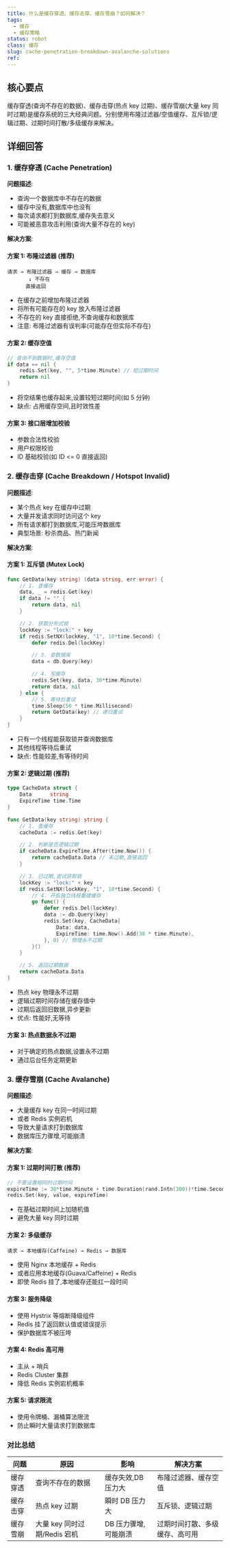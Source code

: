 ```yaml
---
title: 什么是缓存穿透、缓存击穿、缓存雪崩？如何解决？
tags:
  - 缓存
  - 缓存策略
status: robot
class: 缓存
slug: cache-penetration-breakdown-avalanche-solutions
ref:
---
```


## 核心要点

缓存穿透(查询不存在的数据)、缓存击穿(热点 key 过期)、缓存雪崩(大量 key 同时过期)是缓存系统的三大经典问题。分别使用布隆过滤器/空值缓存、互斥锁/逻辑过期、过期时间打散/多级缓存来解决。

## 详细回答

### 1. 缓存穿透 (Cache Penetration)

**问题描述**:
- 查询一个数据库中不存在的数据
- 缓存中没有,数据库中也没有
- 每次请求都打到数据库,缓存失去意义
- 可能被恶意攻击利用(查询大量不存在的 key)

**解决方案**:

#### 方案 1: 布隆过滤器 (推荐)
```
请求 → 布隆过滤器 → 缓存 → 数据库
       ↓ 不存在
      直接返回
```
- 在缓存之前增加布隆过滤器
- 将所有可能存在的 key 放入布隆过滤器
- 不存在的 key 直接拒绝,不查询缓存和数据库
- 注意: 布隆过滤器有误判率(可能存在但实际不存在)

#### 方案 2: 缓存空值
```go
// 查询不到数据时,缓存空值
if data == nil {
    redis.Set(key, "", 5*time.Minute) // 短过期时间
    return nil
}
```
- 将空结果也缓存起来,设置较短过期时间(如 5 分钟)
- 缺点: 占用缓存空间,且时效性差

#### 方案 3: 接口层增加校验
- 参数合法性校验
- 用户权限校验
- ID 基础校验(如 ID <= 0 直接返回)

### 2. 缓存击穿 (Cache Breakdown / Hotspot Invalid)

**问题描述**:
- 某个热点 key 在缓存中过期
- 大量并发请求同时访问这个 key
- 所有请求都打到数据库,可能压垮数据库
- 典型场景: 秒杀商品、热门新闻

**解决方案**:

#### 方案 1: 互斥锁 (Mutex Lock)
```go
func GetData(key string) (data string, err error) {
    // 1. 查缓存
    data, _ = redis.Get(key)
    if data != "" {
        return data, nil
    }

    // 2. 获取分布式锁
    lockKey := "lock:" + key
    if redis.SetNX(lockKey, "1", 10*time.Second) {
        defer redis.Del(lockKey)

        // 3. 查数据库
        data = db.Query(key)

        // 4. 写缓存
        redis.Set(key, data, 30*time.Minute)
        return data, nil
    } else {
        // 5. 等待后重试
        time.Sleep(50 * time.Millisecond)
        return GetData(key) // 递归重试
    }
}
```
- 只有一个线程能获取锁并查询数据库
- 其他线程等待后重试
- 缺点: 性能较差,有等待时间

#### 方案 2: 逻辑过期 (推荐)
```go
type CacheData struct {
    Data      string
    ExpireTime time.Time
}

func GetData(key string) string {
    // 1. 查缓存
    cacheData := redis.Get(key)

    // 2. 判断是否逻辑过期
    if cacheData.ExpireTime.After(time.Now()) {
        return cacheData.Data // 未过期,直接返回
    }

    // 3. 已过期,尝试获取锁
    lockKey := "lock:" + key
    if redis.SetNX(lockKey, "1", 10*time.Second) {
        // 4. 开启独立线程重建缓存
        go func() {
            defer redis.Del(lockKey)
            data := db.Query(key)
            redis.Set(key, CacheData{
                Data: data,
                ExpireTime: time.Now().Add(30 * time.Minute),
            }, 0) // 物理永不过期
        }()
    }

    // 5. 返回过期数据
    return cacheData.Data
}
```
- 热点 key 物理永不过期
- 逻辑过期时间存储在缓存值中
- 过期后返回旧数据,异步更新
- 优点: 性能好,无等待

#### 方案 3: 热点数据永不过期
- 对于确定的热点数据,设置永不过期
- 通过后台任务定期更新

### 3. 缓存雪崩 (Cache Avalanche)

**问题描述**:
- 大量缓存 key 在同一时间过期
- 或者 Redis 实例宕机
- 导致大量请求打到数据库
- 数据库压力骤增,可能崩溃

**解决方案**:

#### 方案 1: 过期时间打散 (推荐)
```go
// 不要设置相同的过期时间
expireTime := 30*time.Minute + time.Duration(rand.Intn(300))*time.Second
redis.Set(key, value, expireTime)
```
- 在基础过期时间上加随机值
- 避免大量 key 同时过期

#### 方案 2: 多级缓存
```
请求 → 本地缓存(Caffeine) → Redis → 数据库
```
- 使用 Nginx 本地缓存 + Redis
- 或者应用本地缓存(Guava/Caffeine) + Redis
- 即使 Redis 挂了,本地缓存还能扛一段时间

#### 方案 3: 服务降级
- 使用 Hystrix 等熔断降级组件
- Redis 挂了返回默认值或错误提示
- 保护数据库不被压垮

#### 方案 4: Redis 高可用
- 主从 + 哨兵
- Redis Cluster 集群
- 降低 Redis 实例宕机概率

#### 方案 5: 请求限流
- 使用令牌桶、漏桶算法限流
- 防止瞬时大量请求打到数据库

### 对比总结

| 问题 | 原因 | 影响 | 解决方案 |
|------|------|------|---------|
| 缓存穿透 | 查询不存在的数据 | 缓存失效,DB 压力大 | 布隆过滤器、缓存空值 |
| 缓存击穿 | 热点 key 过期 | 瞬时 DB 压力大 | 互斥锁、逻辑过期 |
| 缓存雪崩 | 大量 key 同时过期/Redis 宕机 | DB 压力骤增,可能崩溃 | 过期时间打散、多级缓存、高可用 |
